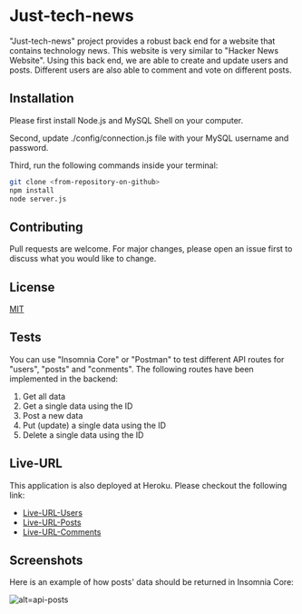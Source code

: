 # Just-tech-news

"Just-tech-news" project provides a robust back end for a website that contains technology news. This website is very similar to "Hacker News Website".
Using this back end, we are able to create and update users and posts. Different users are also able to comment and vote on different posts.

## Installation

Please first install Node.js and MySQL Shell on your computer.

Second, update ./config/connection.js file with your MySQL username and password.

Third, run the following commands inside your terminal:

```bash
git clone <from-repository-on-github>
npm install
node server.js
```
## Contributing

Pull requests are welcome. For major changes, please open an issue first to discuss what you would like to change.

## License
[MIT](https://choosealicense.com/licenses/mit/)

## Tests

You can use "Insomnia Core" or "Postman" to test different API routes for "users", "posts" and "conments". The following routes have been implemented in the backend:
1. Get all data
2. Get a single data using the ID
2. Post a new data
3. Put (update) a single data using the ID
4. Delete a single data using the ID

## Live-URL

This application is also deployed at Heroku. Please checkout the following link: 
* [Live-URL-Users](https://just-tech-news-ss-042221.herokuapp.com/api/users)
* [Live-URL-Posts](https://just-tech-news-ss-042221.herokuapp.com/api/posts)
* [Live-URL-Comments](https://just-tech-news-ss-042221.herokuapp.com/api/comments)


## Screenshots

Here is an example of how posts' data should be returned in Insomnia Core:

![alt=api-posts](./utils/get-route-posts.jpg)
